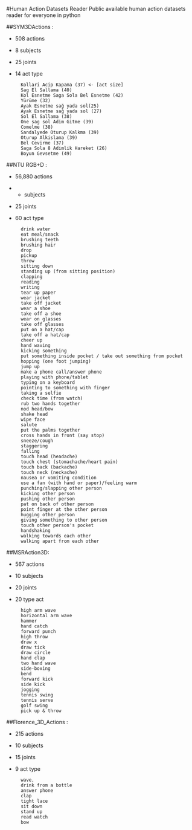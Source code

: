 #Human Action Datasets Reader
Public available human action datasets reader for everyone in python

##SYM3DActions : 
    
* 508 actions
* 8 subjects
* 25 joints
* 14 act type 

        Kollari Acip Kapama (37) <- [act size]
        Sag El Sallama (40)
        Kol Esnetme Saga Sola Bel Esnetme (42)
        Yürüme (32)
        Ayak Esnetme sağ yada sol(25)
        Ayak Esnetme sağ yada sol (27)
        Sol El Sallama (38)
        One sag sol Adim Gitme (39)
        Comelme (38)
        Sandalyede Oturup Kalkma (39)
        Oturup Alkislama (39)
        Bel Cevirme (37)
        Saga Sola 8 Adimlik Hareket (26)
        Boyun Gevsetme (49)              
    
##NTU RGB+D : 

* 56,880 actions
* - subjects
* 25  joints
* 60   act type 
    
        drink water
        eat meal/snack
        brushing teeth
        brushing hair
        drop
        pickup
        throw
        sitting down
        standing up (from sitting position)
        clapping
        reading
        writing
        tear up paper
        wear jacket
        take off jacket
        wear a shoe
        take off a shoe
        wear on glasses
        take off glasses
        put on a hat/cap
        take off a hat/cap
        cheer up
        hand waving
        kicking something
        put something inside pocket / take out something from pocket
        hopping (one foot jumping)
        jump up
        make a phone call/answer phone
        playing with phone/tablet
        typing on a keyboard
        pointing to something with finger
        taking a selfie
        check time (from watch)
        rub two hands together
        nod head/bow
        shake head
        wipe face
        salute
        put the palms together
        cross hands in front (say stop)
        sneeze/cough
        staggering
        falling
        touch head (headache)
        touch chest (stomachache/heart pain)
        touch back (backache)
        touch neck (neckache)
        nausea or vomiting condition
        use a fan (with hand or paper)/feeling warm
        punching/slapping other person
        kicking other person
        pushing other person
        pat on back of other person
        point finger at the other person
        hugging other person
        giving something to other person
        touch other person's pocket
        handshaking
        walking towards each other
        walking apart from each other   
        
##MSRAction3D:
        
* 567 actions
* 10  subjects
* 20  joints
* 20  type act
    
        high arm wave
        horizontal arm wave
        hammer
        hand catch
        forward punch
        high throw
        draw x
        draw tick
        draw circle
        hand clap
        two hand wave
        side-boxing
        bend
        forward kick
        side kick
        jogging
        tennis swing
        tennis serve
        golf swing
        pick up & throw

##Florence_3D_Actions :

* 215 actions
* 10  subjects
* 15  joints
* 9   act type 
        
        wave, 
        drink from a bottle
        answer phone
        clap 
        tight lace 
        sit down 
        stand up 
        read watch 
        bow

